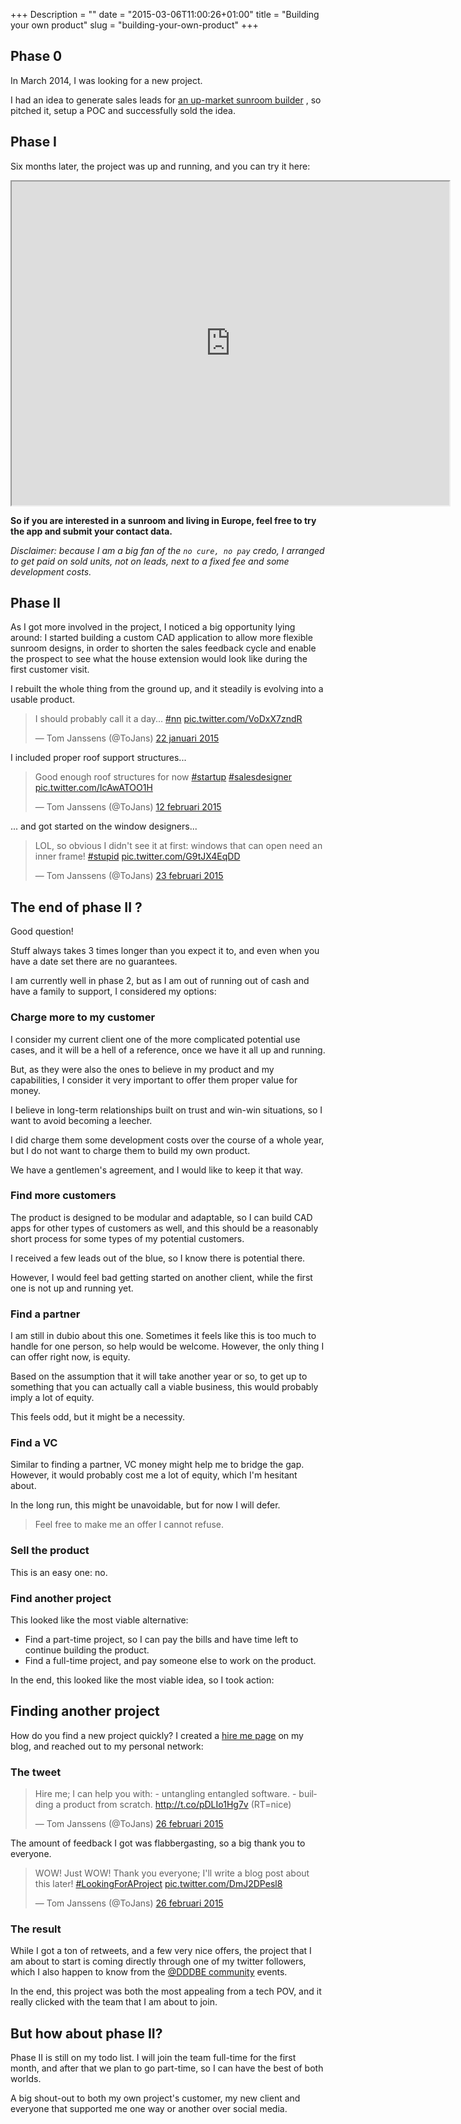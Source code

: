 +++
Description = ""
date = "2015-03-06T11:00:26+01:00"
title = "Building your own product"
slug = "building-your-own-product"
+++

## Phase 0

In March 2014, I was looking for a new project.

I had an idea to generate sales leads for
[an up-market sunroom builder](http://pauwelsverandas.be)
, so pitched it, setup a POC and successfully sold the idea.

## Phase I

Six months later, the project was up and running, and you can try it here:

<iframe src="http://pauwels.azurewebsites.net/veranda" style="width:50em;height:37em">
</iframe>

**So if you are interested in a sunroom and living in Europe, feel free to try
the app and submit your contact data.**

_Disclaimer: because I am a big fan of the `no cure, no pay` credo, I arranged
to get paid on sold units, not on leads, next to a fixed fee and some
development costs._

## Phase II

As I got more involved in the project, I noticed a big opportunity lying around:
I started building a custom CAD application to allow more flexible sunroom
designs, in order to shorten the sales feedback cycle and enable the prospect to
see what the house extension would look like during the first customer visit.

I rebuilt the whole thing from the ground up, and it steadily is evolving into a
usable product.

<blockquote class="twitter-tweet" lang="nl"><p>I should probably call it a day... <a href="https://twitter.com/hashtag/nn?src=hash">#nn</a> <a href="http://t.co/VoDxX7zndR">pic.twitter.com/VoDxX7zndR</a></p>&mdash; Tom Janssens (@ToJans) <a href="https://twitter.com/ToJans/status/558086150372745216">22 januari 2015</a></blockquote>
<script async src="//platform.twitter.com/widgets.js" charset="utf-8"></script>


I included proper roof support structures...

<blockquote class="twitter-tweet" lang="nl"><p>Good enough roof structures for now <a href="https://twitter.com/hashtag/startup?src=hash">#startup</a> <a href="https://twitter.com/hashtag/salesdesigner?src=hash">#salesdesigner</a> <a href="http://t.co/IcAwATOO1H">pic.twitter.com/IcAwATOO1H</a></p>&mdash; Tom Janssens (@ToJans) <a href="https://twitter.com/ToJans/status/565842035392139264">12 februari 2015</a></blockquote>
<script async src="//platform.twitter.com/widgets.js" charset="utf-8"></script>

... and got started on the window designers...

<blockquote class="twitter-tweet" lang="nl"><p>LOL, so obvious I didn&#39;t see it at first: windows that can open need an inner frame! <a href="https://twitter.com/hashtag/stupid?src=hash">#stupid</a> <a href="http://t.co/G9tJX4EqDD">pic.twitter.com/G9tJX4EqDD</a></p>&mdash; Tom Janssens (@ToJans) <a href="https://twitter.com/ToJans/status/569819084650614784">23 februari 2015</a></blockquote>
<script async src="//platform.twitter.com/widgets.js" charset="utf-8"></script>

## The end of phase II ?

Good question!

Stuff always takes 3 times longer than you expect it to, and even when you have
a date set there are no guarantees.

I am currently well in phase 2, but as I am out of running out of cash and have
a family to support, I considered my options:

### Charge more to my customer

I consider my current client one of the more complicated potential use cases, and
it will be a hell of a reference, once we have it all up and running.

But, as they were also the ones to believe in my product and my
capabilities, I consider it very important to offer them proper value for money.


I believe in long-term relationships built on trust and win-win situations, so I
want to avoid becoming a leecher.

I did charge them some development costs over the course of a whole year, but I do not
want to charge them to build my own product.

We have a gentlemen's agreement, and I would like to keep it that way.


### Find more customers

The product is designed to be modular and adaptable, so I can build CAD apps for
other types of customers as well, and this should be a reasonably short process
for some types of my potential customers.

I received a few leads out of the blue, so I know there is potential there.

However, I would feel bad getting started on another client, while the first one
is not up and running yet.


### Find a partner

I am still in dubio about this one. Sometimes it feels like this is too much to
handle for one person, so help would be welcome. However, the only thing I can
offer right now, is equity.

Based on the assumption that it will take another year or so, to get up to
something that you can actually call a viable business, this would probably
imply a lot of equity.

This feels odd, but it might be a necessity.


### Find a VC

Similar to finding a partner, VC money might help me to bridge the gap. However,
it would probably cost me a lot of equity, which I'm hesitant about.

In the long run, this might be unavoidable, but for now I will defer.

> Feel free to make me an offer I cannot refuse.


### Sell the product

This is an easy one: no.

### Find another project

This looked like the most viable alternative:

- Find a part-time project, so I can pay the bills and have time left to
continue building the product.
- Find a full-time project, and pay someone else to work on the product.

In the end, this looked like the most viable idea, so I took action:

## Finding another project

How do you find a new project quickly? I created a
[hire me page](http://tojans.me/hireme/) on my blog, and reached out to my
personal network:

### The tweet

<blockquote class="twitter-tweet" lang="nl"><p>Hire me; I can help you with:&#10;- untangling entangled software.&#10;- building a product from scratch.&#10;<a href="http://t.co/pDLIo1Hg7v">http://t.co/pDLIo1Hg7v</a>&#10;(RT=nice)</p>&mdash; Tom Janssens (@ToJans) <a href="https://twitter.com/ToJans/status/570858063567200256">26 februari 2015</a></blockquote>
<script async src="//platform.twitter.com/widgets.js" charset="utf-8"></script>

The amount of feedback I got was flabbergasting, so a big thank you to everyone.

<blockquote class="twitter-tweet" lang="nl"><p>WOW! Just WOW! Thank you everyone; I&#39;ll write a blog post about this later! <a href="https://twitter.com/hashtag/LookingForAProject?src=hash">#LookingForAProject</a> <a href="http://t.co/DmJ2DPesl8">pic.twitter.com/DmJ2DPesl8</a></p>&mdash; Tom Janssens (@ToJans) <a href="https://twitter.com/ToJans/status/571044631888191488">26 februari 2015</a></blockquote>
<script async src="//platform.twitter.com/widgets.js" charset="utf-8"></script>

### The result

While I got a ton of retweets, and a few very nice offers, the project that I am
about to start is coming directly through one of my twitter followers, which I
also happen to know from the
[@DDDBE community](http://www.domaindriven.be) events.

In the end, this project was both the most appealing from a tech POV, and it
really clicked with the team that I am about to join.

## But how about phase II?

Phase II is still on my todo list. I will join the team full-time for the
first month, and after that we plan to go part-time, so I can have the best of
both worlds.

A big shout-out to both my own project's customer, my new client and everyone
that supported me one way or another over social media.
